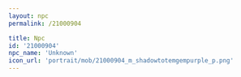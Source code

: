 ```yaml
---
layout: npc
permalink: /21000904

title: Npc
id: '21000904'
npc_name: 'Unknown'
icon_url: 'portrait/mob/21000904_m_shadowtotemgempurple_p.png'
---
```

